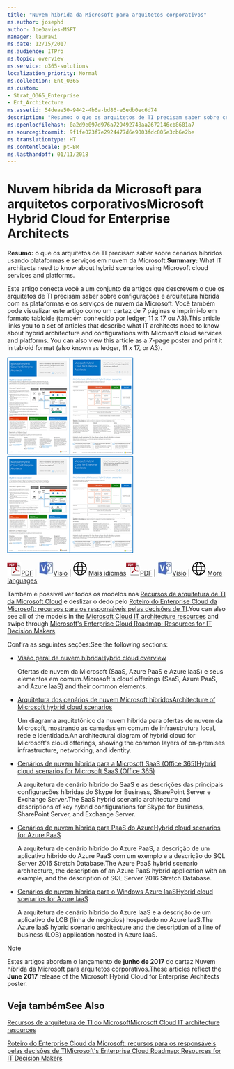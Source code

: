 ```yaml
---
title: "Nuvem híbrida da Microsoft para arquitetos corporativos"
ms.author: josephd
author: JoeDavies-MSFT
manager: laurawi
ms.date: 12/15/2017
ms.audience: ITPro
ms.topic: overview
ms.service: o365-solutions
localization_priority: Normal
ms.collection: Ent_O365
ms.custom:
- Strat_O365_Enterprise
- Ent_Architecture
ms.assetid: 54deae50-9442-4b6a-bd86-e5edb0ec6d74
description: "Resumo: o que os arquitetos de TI precisam saber sobre cenários híbridos usando plataformas e serviços em nuvem da Microsoft."
ms.openlocfilehash: 0a2d9e097d976a729492748aa2672146cb8681a7
ms.sourcegitcommit: 9f1fe023f7e2924477d6e9003fdc805e3cb6e2be
ms.translationtype: HT
ms.contentlocale: pt-BR
ms.lasthandoff: 01/11/2018
---
```

# <a name="microsoft-hybrid-cloud-for-enterprise-architects"></a><span data-ttu-id="cb460-103">Nuvem híbrida da Microsoft para arquitetos corporativos</span><span class="sxs-lookup"><span data-stu-id="cb460-103">Microsoft Hybrid Cloud for Enterprise Architects</span></span>

 <span data-ttu-id="cb460-104">**Resumo:** o que os arquitetos de TI precisam saber sobre cenários híbridos usando plataformas e serviços em nuvem da Microsoft.</span><span class="sxs-lookup"><span data-stu-id="cb460-104">**Summary:** What IT architects need to know about hybrid scenarios using Microsoft cloud services and platforms.</span></span>
  
<span data-ttu-id="cb460-p101">Este artigo conecta você a um conjunto de artigos que descrevem o que os arquitetos de TI precisam saber sobre configurações e arquitetura híbrida com as plataformas e os serviços de nuvem da Microsoft. Você também pode visualizar este artigo como um cartaz de 7 páginas e imprimi-lo em formato tabloide (também conhecido por ledger, 11 x 17 ou A3).</span><span class="sxs-lookup"><span data-stu-id="cb460-p101">This article links you to a set of articles that describe what IT architects need to know about hybrid architecture and configurations with Microsoft cloud services and platforms. You can also view this article as a 7-page poster and print it in tabloid format (also known as ledger, 11 x 17, or A3).</span></span>
  
<span data-ttu-id="cb460-107">[![Imagem em miniatura do modelo híbrido em nuvem da Microsoft](images/Hybrid_Poster/Hybrid_Cloud_Thumbnail.png)](https://www.microsoft.com/download/details.aspx?id=54424
)</span><span class="sxs-lookup"><span data-stu-id="cb460-107">[![Thumb image for the Microsoft hybrid cloud model](images/Hybrid_Poster/Hybrid_Cloud_Thumbnail.png)](https://www.microsoft.com/download/details.aspx?id=54424
)</span></span>
  
<span data-ttu-id="cb460-108">![Arquivo PDF](images/Common_Images/PDFIcon.png)[PDF](https://go.microsoft.com/fwlink/p/?linkid=842082) | ![Arquivo do Visio](images/Common_Images/VisioIcon.png)[Visio](https://go.microsoft.com/fwlink/p/?linkid=842083) | ![Ver uma página com as versões em outros idiomas](images/Common_Images/GlobeIcon.png)
[Mais idiomas](https://www.microsoft.com/download/details.aspx?id=54424)</span><span class="sxs-lookup"><span data-stu-id="cb460-108">![PDF file](images/Common_Images/PDFIcon.png)[PDF](https://go.microsoft.com/fwlink/p/?linkid=842082) | ![Visio file](images/Common_Images/VisioIcon.png)[Visio](https://go.microsoft.com/fwlink/p/?linkid=842083) | ![See a page with versions in additional languages](images/Common_Images/GlobeIcon.png)
[More languages](https://www.microsoft.com/download/details.aspx?id=54424)</span></span>
  
<span data-ttu-id="cb460-109">Também é possível ver todos os modelos nos [Recursos de arquitetura de TI da Microsoft Cloud](microsoft-cloud-it-architecture-resources.md) e deslizar o dedo pelo [Roteiro do Enterprise Cloud da Microsoft: recursos para os responsáveis pelas decisões de TI]((https://aka.ms/cloudarchitecture)).</span><span class="sxs-lookup"><span data-stu-id="cb460-109">You can also see all of the models in the [Microsoft Cloud IT architecture resources](microsoft-cloud-it-architecture-resources.md) and swipe through [Microsoft's Enterprise Cloud Roadmap: Resources for IT Decision Makers]((https://aka.ms/cloudarchitecture)).</span></span>
  
<span data-ttu-id="cb460-110">Confira as seguintes seções:</span><span class="sxs-lookup"><span data-stu-id="cb460-110">See the following sections:</span></span>
  
- [<span data-ttu-id="cb460-111">Visão geral de nuvem híbrida</span><span class="sxs-lookup"><span data-stu-id="cb460-111">Hybrid cloud overview</span></span>](hybrid-cloud-overview.md)
    
    <span data-ttu-id="cb460-112">Ofertas de nuvem da Microsoft (SaaS, Azure PaaS e Azure IaaS) e seus elementos em comum.</span><span class="sxs-lookup"><span data-stu-id="cb460-112">Microsoft's cloud offerings (SaaS, Azure PaaS, and Azure IaaS) and their common elements.</span></span>
    
- [<span data-ttu-id="cb460-113">Arquitetura dos cenários de nuvem Microsoft híbridos</span><span class="sxs-lookup"><span data-stu-id="cb460-113">Architecture of Microsoft hybrid cloud scenarios</span></span>](architecture-of-microsoft-hybrid-cloud-scenarios.md)
    
    <span data-ttu-id="cb460-114">Um diagrama arquitetônico da nuvem híbrida para ofertas de nuvem da Microsoft, mostrando as camadas em comum de infraestrutura local, rede e identidade.</span><span class="sxs-lookup"><span data-stu-id="cb460-114">An architectural diagram of hybrid cloud for Microsoft's cloud offerings, showing the common layers of on-premises infrastructure, networking, and identity.</span></span>
    
- [<span data-ttu-id="cb460-115">Cenários de nuvem híbrida para a Microsoft SaaS (Office 365)</span><span class="sxs-lookup"><span data-stu-id="cb460-115">Hybrid cloud scenarios for Microsoft SaaS (Office 365)</span></span>](hybrid-cloud-scenarios-for-microsoft-saas-office-365.md)
    
    <span data-ttu-id="cb460-116">A arquitetura de cenário híbrido do SaaS e as descrições das principais configurações híbridas do Skype for Business, SharePoint Server e Exchange Server.</span><span class="sxs-lookup"><span data-stu-id="cb460-116">The SaaS hybrid scenario architecture and descriptions of key hybrid configurations for Skype for Business, SharePoint Server, and Exchange Server.</span></span>
    
- [<span data-ttu-id="cb460-117">Cenários de nuvem híbrida para PaaS do Azure</span><span class="sxs-lookup"><span data-stu-id="cb460-117">Hybrid cloud scenarios for Azure PaaS</span></span>](hybrid-cloud-scenarios-for-azure-paas.md)
    
    <span data-ttu-id="cb460-118">A arquitetura de cenário híbrido do Azure PaaS, a descrição de um aplicativo híbrido do Azure PaaS com um exemplo e a descrição do SQL Server 2016 Stretch Database.</span><span class="sxs-lookup"><span data-stu-id="cb460-118">The Azure PaaS hybrid scenario architecture, the description of an Azure PaaS hybrid application with an example, and the description of SQL Server 2016 Stretch Database.</span></span>
    
- [<span data-ttu-id="cb460-119">Cenários de nuvem híbrida para o Windows Azure IaaS</span><span class="sxs-lookup"><span data-stu-id="cb460-119">Hybrid cloud scenarios for Azure IaaS</span></span>](hybrid-cloud-scenarios-for-azure-iaas.md)
    
    <span data-ttu-id="cb460-120">A arquitetura de cenário híbrido do Azure IaaS e a descrição de um aplicativo de LOB (linha de negócios) hospedado no Azure IaaS.</span><span class="sxs-lookup"><span data-stu-id="cb460-120">The Azure IaaS hybrid scenario architecture and the description of a line of business (LOB) application hosted in Azure IaaS.</span></span>
    
> [!NOTE]
> <span data-ttu-id="cb460-121">Estes artigos abordam o lançamento de **junho de 2017** do cartaz Nuvem híbrida da Microsoft para arquitetos corporativos.</span><span class="sxs-lookup"><span data-stu-id="cb460-121">These articles reflect the **June 2017** release of the Microsoft Hybrid Cloud for Enterprise Architects poster.</span></span>
  
## <a name="see-also"></a><span data-ttu-id="cb460-122">Veja também</span><span class="sxs-lookup"><span data-stu-id="cb460-122">See Also</span></span>

[<span data-ttu-id="cb460-123">Recursos de arquitetura de TI do Microsoft</span><span class="sxs-lookup"><span data-stu-id="cb460-123">Microsoft Cloud IT architecture resources</span></span>](microsoft-cloud-it-architecture-resources.md)

<span data-ttu-id="cb460-124">[Roteiro do Enterprise Cloud da Microsoft: recursos para os responsáveis pelas decisões de TI]((https://sway.com/FJ2xsyWtkJc2taRD))</span><span class="sxs-lookup"><span data-stu-id="cb460-124">[Microsoft's Enterprise Cloud Roadmap: Resources for IT Decision Makers]((https://sway.com/FJ2xsyWtkJc2taRD))</span></span>




